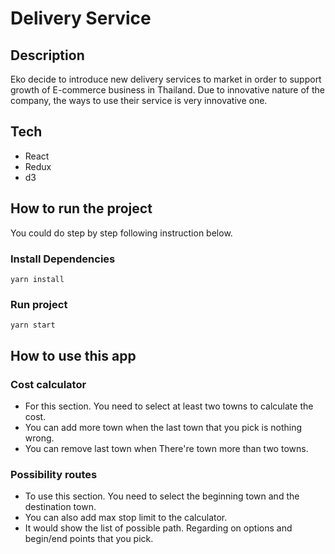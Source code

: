 # **Delivery Service**
## **Description**
 Eko decide to introduce new delivery services to market in order to support growth of E-commerce business in Thailand. Due to innovative nature of the company, the ways to use their service is very innovative one.

## **Tech**

- React
- Redux
- d3

## **How to run the project**

You could do step by step following instruction below.

### Install Dependencies 
```
yarn install
```
### Run project
```
yarn start
```

## **How to use this app**

### Cost calculator
- For this section. You need to select at least two towns to calculate the cost.
- You can add more town when the last town that you pick is nothing wrong.
- You can remove last town when There're town more than two towns.

### Possibility routes
- To use this section. You need to select the beginning town and the destination town.
- You can also add max stop limit to the calculator.
- It would show the list of possible path. Regarding on options and begin/end points that you pick.
